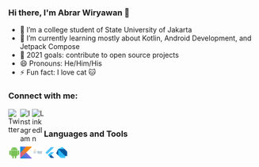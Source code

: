 ### Hi there, I'm Abrar Wiryawan 👋

- 🔭 I’m a college student of State University of Jakarta
- 🌱 I’m currently learning mostly about Kotlin, Android Development, and Jetpack Compose
- 🥅 2021 goals: contribute to open source projects
- 😄 Pronouns: He/Him/His
- ⚡ Fun fact: I love cat 🐱

### Connect with me:
<a href="https://twitter.com/abrarwiryawan">
  <img align="left" alt="Twitter" width="24px" src="https://cdn.jsdelivr.net/npm/simple-icons@v3/icons/twitter.svg" />
</a>
<a href="https://www.instagram.com/abrarwiryawan/">
  <img align="left" alt="Instagram" width="24px" src="https://cdn.jsdelivr.net/npm/simple-icons@v3/icons/instagram.svg" />
</a>
<a href="https://www.linkedin.com/in/abrar-w-94801a13b/">
  <img align="left" alt="LinkedIn" width="24px" src="https://cdn.jsdelivr.net/npm/simple-icons@v3/icons/linkedin.svg" />
</a>

</br>

### Languages and Tools
<img align="left" alt="Android" width="24px" src="https://raw.githubusercontent.com/github/explore/80688e429a7d4ef2fca1e82350fe8e3517d3494d/topics/android/android.png" />
<img align="left" alt="Kotlin" width="24px" src="https://raw.githubusercontent.com/github/explore/80688e429a7d4ef2fca1e82350fe8e3517d3494d/topics/kotlin/kotlin.png" />
<img align="left" alt="Java" width="24px" src="https://raw.githubusercontent.com/github/explore/80688e429a7d4ef2fca1e82350fe8e3517d3494d/topics/java/java.png" />
<img align="left" alt="Flutter" width="24px" src="https://raw.githubusercontent.com/github/explore/80688e429a7d4ef2fca1e82350fe8e3517d3494d/topics/flutter/flutter.png" />
<img align="left" alt="Dart" width="24px" src="https://raw.githubusercontent.com/github/explore/80688e429a7d4ef2fca1e82350fe8e3517d3494d/topics/dart/dart.png" />

<!--
**wiryadev/wiryadev** is a ✨ _special_ ✨ repository because its `README.md` (this file) appears on your GitHub profile.

Here are some ideas to get you started:

- 🔭 I’m currently working on ...
- 🌱 I’m currently learning ...
- 👯 I’m looking to collaborate on ...
- 🤔 I’m looking for help with ...
- 💬 Ask me about ...
- 📫 How to reach me: ...
- 😄 Pronouns: ...
- ⚡ Fun fact: ...
-->
